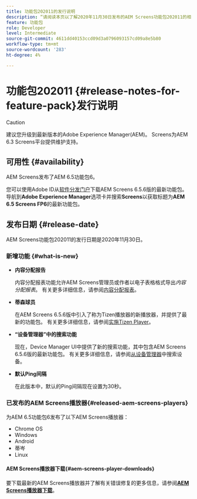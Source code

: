 ```yaml
---
title: 功能包202011的发行说明
description: “请阅读本页以了解2020年11月30日发布的AEM Screens功能包202011的相关信息。”
feature: 功能包
role: Developer
level: Intermediate
source-git-commit: 4611dd40153ccd09d3a0796093157cd09a8e5b80
workflow-type: tm+mt
source-wordcount: '283'
ht-degree: 4%

---
```



# 功能包202011 {#release-notes-for-feature-pack}发行说明

>[!CAUTION]
>建议您升级到最新版本的Adobe Experience Manager(AEM)。 Screens为AEM 6.3 Screens平台提供维护支持。

## 可用性 {#availability}

AEM Screens发布了AEM 6.5功能包6。

您可以使用Adobe ID从[软件分发门户](https://experience.adobe.com/#/downloads/content/software-distribution/en/aem.html)下载AEM Screens 6.5.6版的最新功能包。 导航到&#x200B;**Adobe Experience Manager**&#x200B;选项卡并搜索&#x200B;**Screens**&#x200B;以获取标题为&#x200B;**AEM 6.5 Screens FP6**&#x200B;的最新功能包。

## 发布日期 {#release-date}

AEM Screens功能包202011的发行日期是2020年11月30日。

### 新增功能 {#what-is-new}

* **内容分配报告**

   内容分配报表功能允许AEM Screens管理员或作者以电子表格格式导出&#x200B;*内容分配报表*。
有关更多详细信息，请参阅[内容分配报表](/help/user-guide/content-assignment-report.md)。


* **蒂森球员**

   在AEM Screens 6.5.6版中引入了称为Tizen播放器的新播放器，并提供了最新的功能包。
有关更多详细信息，请参阅[实施Tizen Player](/help/user-guide/tizen-player.md)。

* **“设备管理器”中的搜索功能**

   现在，Device Manager UI中提供了新的搜索功能，其中包含AEM Screens 6.5.6版的最新功能包。
有关更多详细信息，请参阅[从设备管理器](/help/user-guide/device-registration.md#search-device)中搜索设备。

* **默认Ping间隔**

   在此版本中，默认的Ping间隔现在设置为30秒。

### 已发布的AEM Screens播放器{#released-aem-screens-players}

为AEM 6.5功能包6发布了以下AEM Screens播放器：

* Chrome OS
* Windows
* Android
* 蒂岑
* Linux

#### AEM Screens播放器下载{#aem-screens-player-downloads}

要下载最新的AEM Screens播放器并了解有关错误修复的更多信息，请参阅&#x200B;**[AEM Screens播放器下载](https://download.macromedia.com/screens/index.html)**。
